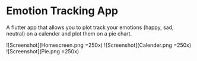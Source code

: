 # Emotion Tracking App
A flutter app that allows you to plot track your emotions (happy, sad, neutral) on a calender and plot them on a pie chart.


![Screenshot](Homescreen.png =250x)
![Screenshot](Calender.png =250x)
![Screenshot](Pie.png =250x)
